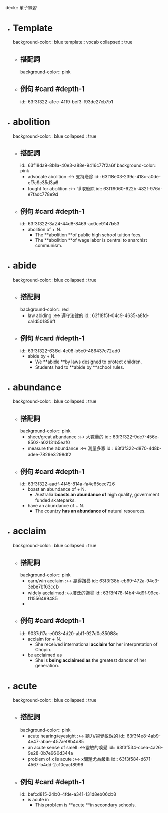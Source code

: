 deck:: 單子練習

- # Template
  background-color:: blue
  template:: vocab
  collapsed:: true
	- ## 搭配詞
	  background-color:: pink
	- ## 例句 #card #depth-1
	  id:: 63f3f322-a1ec-4119-bef3-f93de27cb7b1
- # abolition
  background-color:: blue
  collapsed:: true
	- ## 搭配詞
	  id:: 63f18da9-8b1a-40e3-a88e-9416c77f2a6f
	  background-color:: pink
		- advocate abolition :<-> 支持廢除
		  id:: 63f18e03-239c-418c-a0de-ef7c9c35d3a6
		- fought for abolition :<-> 爭取廢除
		  id:: 63f19060-622b-482f-976d-e7fadc778e9d
	- ## 例句 #card #depth-1
	  id:: 63f3f322-3a24-44d8-8469-ac0ce9147b53
		- abolition of + N.
			- The **abolition **of public high school tuition fees.
			- The **abolition **of wage labor is central to anarchist communism.
- # abide
  background-color:: blue
  collapsed:: true
	- ## 搭配詞
	  background-color:: red
		- law abiding :<-> 遵守法律的
		  id:: 63f18f5f-04c9-4635-a8fd-ca1d501856ff
	- ## 例句 #card #depth-1
	  id:: 63f3f322-636d-4e08-b5c0-486437c72ad0
		- abide by + N.
			- We **abide **by laws designed to protect children.
			- Students had to **abide by **school rules.
- # abundance
  background-color:: blue
  collapsed:: true
	- ## 搭配詞
	  background-color:: pink
		- sheer/great abundance :<-> 大數量的
		  id:: 63f3f322-9dc7-456e-8502-a02131b5eaf0
		- measure the abundance :<-> 測量多寡
		  id:: 63f3f322-d870-4d8b-adee-7829e3298df2
	- ## 例句 #card #depth-1
	  id:: 63f3f322-aadf-4f45-814a-fa4e65cec726
		- boast an abundance of + N.
			- Australia **boasts an abundance of** high quality, government funded skateparks.
		- have an abundance of + N.
			- The country **has an abundance of** natural resources.
- # acclaim
  background-color:: blue
  collapsed:: true
	- ## 搭配詞
	  background-color:: pink
		- earn/win acclaim :<-> 贏得讚譽
		  id:: 63f3f38b-eb69-472a-94c3-3ebe7bf63ccb
		- widely acclaimed :<->廣泛的讚譽
		  id:: 63f3f478-f4b4-4d9f-99ce-f11556499485
		-
	- ## 例句 #card #depth-1
	  id:: 9037d17a-e003-4d20-abf1-927d0c35088c
		- acclaim for + N.
			- She received international **acclaim for** her interpretation of Chopin.
		- be acclaimed as
			- She is **being acclaimed as** the greatest dancer of her generation.
- # acute
  background-color:: blue
  collapsed:: true
	- ## 搭配詞
	  background-color:: pink
		- acute hearing/eyesight :<-> 聽力/視覺敏銳的
		  id:: 63f3f4e8-4ab9-4e47-abae-457aef8b4d85
		- an acute sense of smell :<->靈敏的嗅覺
		  id:: 63f3f534-ccea-4a26-9e28-0b7e960d344a
		- problem of x is acute :<-> x問題尤為嚴重
		  id:: 63f3f584-d671-4567-b4dd-2c10eacf8996
	- ## 例句 #card #depth-1
	  id:: befcd815-24b0-4fde-a341-131d8eb06cb8
		- is acute in
			- This problem is **acute **in secondary schools.